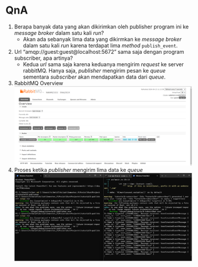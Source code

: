 # QnA
1. Berapa banyak data yang akan dikirimkan oleh publisher program ini ke _message broker_ dalam satu kali _run_?
    - Akan ada sebanyak lima data yang dikirmkan ke _message broker_ dalam satu kali _run_ karena terdapat lima _method_ `publish_event`.
2. Url “amqp://guest:guest@localhost:5672” sama saja dengan program subscriber, apa artinya?
    - Kedua _url_ sama saja karena keduanya mengirim _request_ ke server rabbitMQ. Hanya saja, _publisher_ mengirim pesan ke _queue_ sementara _subscriber_ akan mendapatkan data dari _queue_.
3. RabbitMQ Overview
![RabbitMQ-Overview](image.png)
4. Proses ketika _publisher_ mengirim lima data ke _queue_
![process-5-data-to-queue](image-1.png)